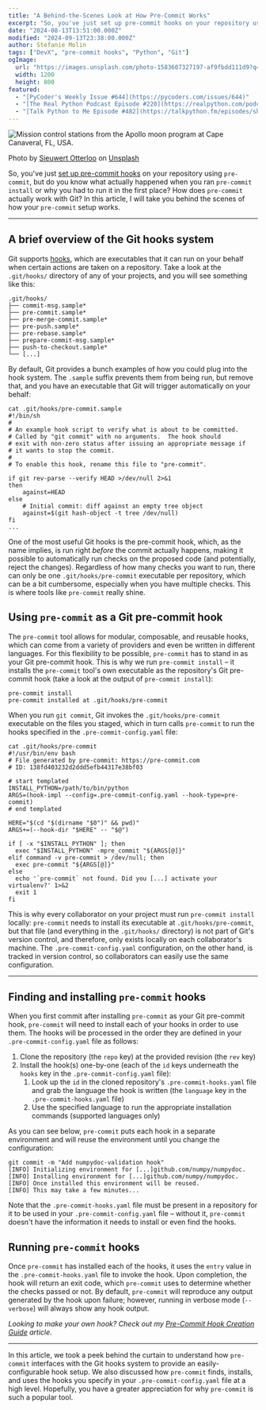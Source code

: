 ```yaml
---
title: "A Behind-the-Scenes Look at How Pre-Commit Works"
excerpt: "So, you've just set up pre-commit hooks on your repository using `pre-commit`, but do you know what actually happened when you ran `pre-commit install` or why you had to run it in the first place? How does `pre-commit` actually work with Git? In this article, I will take you behind the scenes of how your `pre-commit` setup works."
date: "2024-08-13T13:51:00.000Z"
modified: "2024-09-13T23:38:00.000Z"
author: Stefanie Molin
tags: ["DevX", "pre-commit hooks", "Python", "Git"]
ogImage:
  url: "https://images.unsplash.com/photo-1583607327197-af9fbdd111d9?q=80&w=1200&auto=format&fit=crop&ixlib=rb-4.0.3&ixid=M3wxMjA3fDB8MHxwaG90by1wYWdlfHx8fGVufDB8fHx8fA%3D%3D"
  width: 1200
  height: 800
featured:
  - "[PyCoder's Weekly Issue #644](https://pycoders.com/issues/644)"
  - "[The Real Python Podcast Episode #220](https://realpython.com/podcasts/rpp/220/)"
  - "[Talk Python to Me Episode #482](https://talkpython.fm/episodes/show/482/pre-commit-hooks-for-python-devs)"
---
```


![Mission control stations from the Apollo moon program at Cape Canaveral, FL, USA.](https://images.unsplash.com/photo-1583607327197-af9fbdd111d9?q=80&w=1200&auto=format&fit=crop&ixlib=rb-4.0.3&ixid=M3wxMjA3fDB8MHxwaG90by1wYWdlfHx8fGVufDB8fHx8fA%3D%3D)

<figcaption>

Photo by [Sieuwert Otterloo](https://unsplash.com/@sieuwert) on [Unsplash](https://unsplash.com/)

</figcaption>

So, you've just [set up pre-commit hooks](/articles/devx/pre-commit/setup-guide/) on your repository using `pre-commit`, but do you know what actually happened when you ran `pre-commit install` or why you had to run it in the first place? How does `pre-commit` actually work with Git? In this article, I will take you behind the scenes of how your `pre-commit` setup works.

---

## A brief overview of the Git hooks system

Git supports [hooks](https://git-scm.com/book/en/v2/Customizing-Git-Git-Hooks), which are executables that it can run on your behalf when certain actions are taken on a repository. Take a look at the `.git/hooks/` directory of any of your projects, and you will see something like this:

```treeview
.git/hooks/
├── commit-msg.sample*
├── pre-commit.sample*
├── pre-merge-commit.sample*
├── pre-push.sample*
├── pre-rebase.sample*
├── prepare-commit-msg.sample*
├── push-to-checkout.sample*
└── [...]
```

By default, Git provides a bunch examples of how you could plug into the hook system. The `.sample` suffix prevents them from being run, but remove that, and you have an executable that Git will trigger automatically on your behalf:

```shell[class="command-line"][data-prompt="$"][data-output="2-18"]
cat .git/hooks/pre-commit.sample
#!/bin/sh
#
# An example hook script to verify what is about to be committed.
# Called by "git commit" with no arguments.  The hook should
# exit with non-zero status after issuing an appropriate message if
# it wants to stop the commit.
#
# To enable this hook, rename this file to "pre-commit".

if git rev-parse --verify HEAD >/dev/null 2>&1
then
	against=HEAD
else
	# Initial commit: diff against an empty tree object
	against=$(git hash-object -t tree /dev/null)
fi
...
```

One of the most useful Git hooks is the pre-commit hook, which, as the name implies, is run right *before* the commit actually happens, making it possible to automatically run checks on the proposed code (and potentially, reject the changes). Regardless of how many checks you want to run, there can only be one `.git/hooks/pre-commit` executable per repository, which can be a bit cumbersome, especially when you have multiple checks. This is where tools like `pre-commit` really shine.

## Using `pre-commit` as a Git pre-commit hook

The `pre-commit` tool allows for modular, composable, and reusable hooks, which can come from a variety of providers and even be written in different languages. For this flexibility to be possible, `pre-commit` has to stand in as your Git pre-commit hook. This is why we run `pre-commit install` &ndash; it installs the `pre-commit` tool's own executable as the repository's Git pre-commit hook (take a look at the output of `pre-commit install`):

```shell[class="command-line"][data-prompt="$"][data-output="2"]
pre-commit install
pre-commit installed at .git/hooks/pre-commit
```

When you run `git commit`, Git invokes the `.git/hooks/pre-commit` executable on the files you staged, which in turn calls `pre-commit` to run the hooks specified in the `.pre-commit-config.yaml` file:

```shell[class="command-line"][data-prompt="$"][data-output="2-21"]
cat .git/hooks/pre-commit
#!/usr/bin/env bash
# File generated by pre-commit: https://pre-commit.com
# ID: 138fd403232d2ddd5efb44317e38bf03

# start templated
INSTALL_PYTHON=/path/to/bin/python
ARGS=(hook-impl --config=.pre-commit-config.yaml --hook-type=pre-commit)
# end templated

HERE="$(cd "$(dirname "$0")" && pwd)"
ARGS+=(--hook-dir "$HERE" -- "$@")

if [ -x "$INSTALL_PYTHON" ]; then
  exec "$INSTALL_PYTHON" -mpre_commit "${ARGS[@]}"
elif command -v pre-commit > /dev/null; then
  exec pre-commit "${ARGS[@]}"
else
  echo '`pre-commit` not found. Did you [...] activate your virtualenv?' 1>&2
  exit 1
fi
```

This is why every collaborator on your project must run `pre-commit install` locally: `pre-commit` needs to install its executable at `.git/hooks/pre-commit`, but that file (and everything in the `.git/hooks/` directory) is not part of Git's version control, and therefore, only exists locally on each collaborator's machine. The `.pre-commit-config.yaml` configuration, on the other hand, is tracked in version control, so collaborators can easily use the same configuration.

---

## Finding and installing `pre-commit` hooks

When you first commit after installing `pre-commit` as your Git pre-commit hook, `pre-commit` will need to install each of your hooks in order to use them. The hooks will be processed in the order they are defined in your `.pre-commit-config.yaml` file as follows:
1. Clone the repository (the `repo` key) at the provided revision (the `rev` key)
2. Install the hook(s) one-by-one (each of the `id` keys underneath the `hooks` key in the `.pre-commit-config.yaml` file):
   1. Look up the `id` in the cloned repository's `.pre-commit-hooks.yaml` file and grab the language the hook is written (the `language` key in the `.pre-commit-hooks.yaml` file)
   2. Use the specified language to run the appropriate installation commands (supported languages only)

As you can see below, `pre-commit` puts each hook in a separate environment and will reuse the environment until you change the configuration:

```shell[class="command-line"][data-prompt="$"][data-output="2-5"]
git commit -m "Add numpydoc-validation hook"
[INFO] Initializing environment for [...]github.com/numpy/numpydoc.
[INFO] Installing environment for [...]github.com/numpy/numpydoc.
[INFO] Once installed this environment will be reused.
[INFO] This may take a few minutes...
```

Note that the `.pre-commit-hooks.yaml` file must be present in a repository for it to be used in your `.pre-commit-config.yaml` file &ndash; without it, `pre-commit` doesn't have the information it needs to install or even find the hooks.

## Running `pre-commit` hooks

Once `pre-commit` has installed each of the hooks, it uses the `entry` value in the `.pre-commit-hooks.yaml` file to invoke the hook. Upon completion, the hook will return an exit code, which `pre-commit` uses to determine whether the checks passed or not. By default, `pre-commit` will reproduce any output generated by the hook upon failure; however, running in verbose mode (<span class="text-nowrap">`--verbose`</span>) will always show any hook output.

*Looking to make your own hook? Check out my [Pre-Commit Hook Creation Guide](/articles/devx/pre-commit/hook-creation-guide/) article.*

---

In this article, we took a peek behind the curtain to understand how `pre-commit` interfaces with the Git hooks system to provide an easily-configurable hook setup. We also discussed how `pre-commit` finds, installs, and uses the hooks you specify in your `.pre-commit-config.yaml` file at a high level. Hopefully, you have a greater appreciation for why `pre-commit` is such a popular tool.
